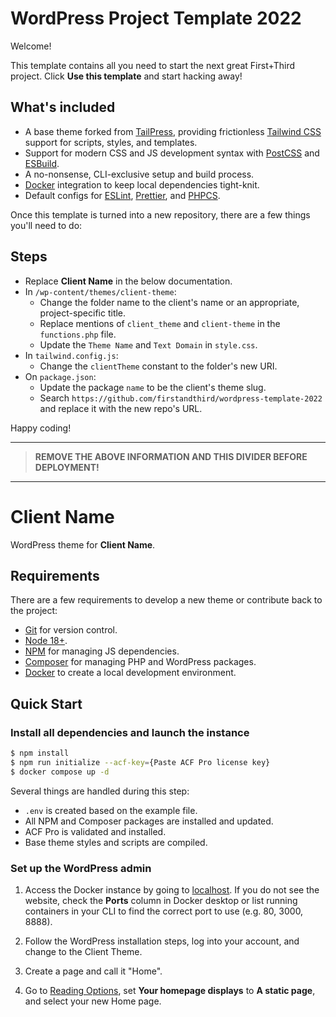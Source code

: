 # WordPress Project Template 2022

Welcome!

This template contains all you need to start the next great First+Third project. Click **Use this template** and start hacking away!

## What's included

- A base theme forked from [TailPress](https://tailpress.io/), providing frictionless [Tailwind CSS](https://tailwindcss.com/) support for scripts, styles, and templates.
- Support for modern CSS and JS development syntax with [PostCSS](https://postcss.org/) and [ESBuild](https://esbuild.github.io/).
- A no-nonsense, CLI-exclusive setup and build process.
- [Docker](https://www.docker.com/) integration to keep local dependencies tight-knit.
- Default configs for [ESLint](https://eslint.org/), [Prettier](https://prettier.io/), and [PHPCS](https://github.com/squizlabs/PHP_CodeSniffer).

Once this template is turned into a new repository, there are a few things you'll need to do:

## Steps

- Replace **Client Name** in the below documentation.
- In `/wp-content/themes/client-theme`:
  - Change the folder name to the client's name or an appropriate, project-specific title.
  - Replace mentions of `client_theme` and `client-theme` in the `functions.php` file.
  - Update the `Theme Name` and `Text Domain` in `style.css`.
- In `tailwind.config.js`:
  - Change the `clientTheme` constant to the folder's new URI.
- On `package.json`:
  - Update the package `name` to be the client's theme slug.
  - Search `https://github.com/firstandthird/wordpress-template-2022` and replace it with the new repo's URL.

Happy coding!

---

> **REMOVE THE ABOVE INFORMATION AND THIS DIVIDER BEFORE DEPLOYMENT!**

---

# Client Name

WordPress theme for **Client Name**.

## Requirements

There are a few requirements to develop a new theme or contribute back to the project:

- [Git](https://git-scm.com/) for version control.
- [Node 18+](https://nodejs.org).
- [NPM](https://www.npmjs.com/) for managing JS dependencies.
- [Composer](https://getcomposer.org/) for managing PHP and WordPress packages.
- [Docker](https://www.docker.com/) to create a local development environment.

## Quick Start

### Install all dependencies and launch the instance

```bash
$ npm install
$ npm run initialize --acf-key={Paste ACF Pro license key}
$ docker compose up -d
```

Several things are handled during this step:

- `.env` is created based on the example file.
- All NPM and Composer packages are installed and updated.
- ACF Pro is validated and installed.
- Base theme styles and scripts are compiled.

### Set up the WordPress admin

1. Access the Docker instance by going to [localhost](http://localhost/). If you do not see the website, check the **Ports** column in Docker desktop or list running containers in your CLI to find the correct port to use (e.g. 80, 3000, 8888).

2. Follow the WordPress installation steps, log into your account, and change to the Client Theme.

3. Create a page and call it "Home".

4. Go to [Reading Options](http://localhost/wp-admin/options-reading.php), set **Your homepage displays** to **A static page**, and select your new Home page.
